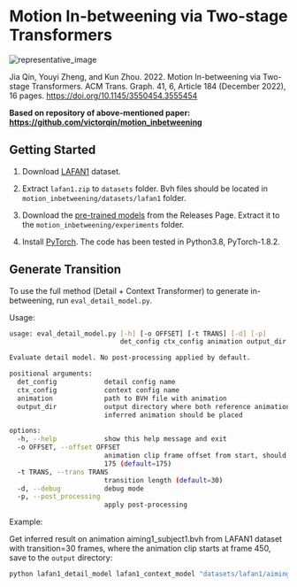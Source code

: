 # Motion In-betweening via Two-stage Transformers

![representative_image](./figures/representative_image.jpg)

Jia Qin, Youyi Zheng, and Kun Zhou. 2022. Motion In-betweening via Two-stage
Transformers. ACM Trans. Graph. 41, 6, Article 184 (December 2022),
16 pages. https://doi.org/10.1145/3550454.3555454

**Based on repository of above-mentioned paper: https://github.com/victorqin/motion_inbetweening**

## Getting Started

1. Download [LAFAN1](https://github.com/ubisoft/ubisoft-laforge-animation-dataset) dataset.

2. Extract  `lafan1.zip`  to `datasets` folder.  Bvh files should be located in `motion_inbetweening/datasets/lafan1` folder.

3. Download the [pre-trained models](https://github.com/victorqin/motion_inbetweening/releases/download/v1.0.0/pre-treained.zip) from the Releases Page. Extract it to the `motion_inbetweening/experiments` folder.

4. Install [PyTorch](https://pytorch.org). The code has been tested in Python3.8, PyTorch-1.8.2.

## Generate Transition

To use the full method (Detail + Context Transformer) to generate in-betweening, run `eval_detail_model.py`.

Usage:

```bash
usage: eval_detail_model.py [-h] [-o OFFSET] [-t TRANS] [-d] [-p]
                            det_config ctx_config animation output_dir

Evaluate detail model. No post-processing applied by default.

positional arguments:
  det_config            detail config name
  ctx_config            context config name
  animation             path to BVH file with animation
  output_dir            output directory where both reference animation and
                        inferred animation should be placed

options:
  -h, --help            show this help message and exit
  -o OFFSET, --offset OFFSET
                        animation clip frame offset from start, should be >=
                        175 (default=175)
  -t TRANS, --trans TRANS
                        transition length (default=30)
  -d, --debug           debug mode
  -p, --post_processing
                        apply post-processing
```

Example:

Get inferred result on animation aiming1_subject1.bvh from LAFAN1 dataset with transition=30 frames, 
   where the animation clip starts at frame 450, save to the `output` directory:

   ```bash
   python lafan1_detail_model lafan1_context_model "datasets/lafan1/aiming1_subject1.bvh" output -t 30 --offset 450
   ```